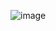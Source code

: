 ![image](https://user-images.githubusercontent.com/103607344/226130469-8db3745f-4daa-4453-aeac-627d470cd319.png)
